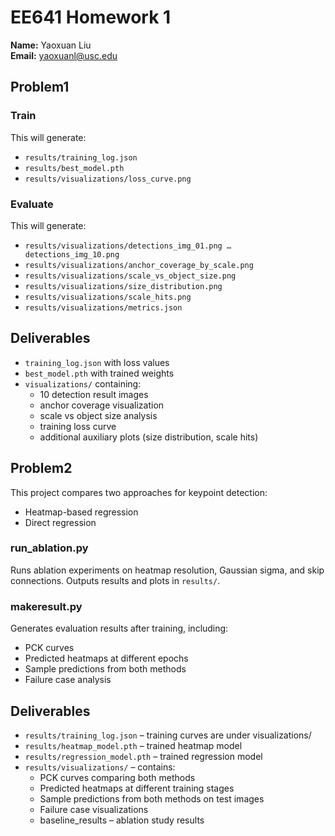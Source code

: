 # EE641 Homework 1

**Name:** Yaoxuan Liu  
**Email:** yaoxuanl@usc.edu  

## Problem1

### Train

This will generate:
- `results/training_log.json`  
- `results/best_model.pth`  
- `results/visualizations/loss_curve.png`

### Evaluate

This will generate:
- `results/visualizations/detections_img_01.png … detections_img_10.png`  
- `results/visualizations/anchor_coverage_by_scale.png`  
- `results/visualizations/scale_vs_object_size.png`  
- `results/visualizations/size_distribution.png`  
- `results/visualizations/scale_hits.png`  
- `results/visualizations/metrics.json`

## Deliverables
- `training_log.json` with loss values  
- `best_model.pth` with trained weights  
- `visualizations/` containing:
  - 10 detection result images  
  - anchor coverage visualization  
  - scale vs object size analysis  
  - training loss curve  
  - additional auxiliary plots (size distribution, scale hits)  

## Problem2 

This project compares two approaches for keypoint detection:
- Heatmap-based regression
- Direct regression

### run_ablation.py
Runs ablation experiments on heatmap resolution, Gaussian sigma, and skip connections.
Outputs results and plots in `results/`.

### makeresult.py
Generates evaluation results after training, including:
- PCK curves
- Predicted heatmaps at different epochs
- Sample predictions from both methods
- Failure case analysis

## Deliverables
- `results/training_log.json` – training curves are under visualizations/ 
- `results/heatmap_model.pth` – trained heatmap model  
- `results/regression_model.pth` – trained regression model  
- `results/visualizations/` – contains:
  - PCK curves comparing both methods  
  - Predicted heatmaps at different training stages  
  - Sample predictions from both methods on test images  
  - Failure case visualizations  
  - baseline_results – ablation study results  



